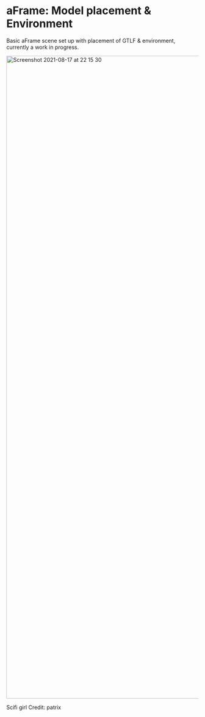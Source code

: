 # aFrame: Model placement & Environment 
Basic aFrame scene set up with placement of GTLF &amp; environment, currently a work in progress.

<img width="1680" alt="Screenshot 2021-08-17 at 22 15 30" src="https://user-images.githubusercontent.com/24514101/129802492-6e0e715b-151b-424b-b13b-9a073075dd97.png">

Scifi girl Credit: patrix

